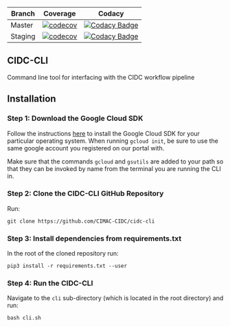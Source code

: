 | Branch | Coverage | Codacy |
| --- | --- | --- |
| Master | [![codecov](https://codecov.io/gh/CIMAC-CIDC/cidc-cli/branch/master/graph/badge.svg)](https://codecov.io/gh/CIMAC-CIDC/cidc-cli/branch/master/) | [![Codacy Badge](https://api.codacy.com/project/badge/Grade/b705166077e84bd69000e63b7e2f0e7c)](https://www.codacy.com/app/CIMAC-CIDC/cidc-cli?utm_source=github.com&amp;utm_medium=referral&amp;utm_content=CIMAC-CIDC/cidc-cli&amp;utm_campaign=Badge_Grade?branch=master)
| Staging | [![codecov](https://codecov.io/gh/CIMAC-CIDC/cidc-cli/branch/staging/graph/badge.svg)](https://codecov.io/gh/CIMAC-CIDC/cidc-cli/branch/staging/) | [![Codacy Badge](https://api.codacy.com/project/badge/Grade/b705166077e84bd69000e63b7e2f0e7c)](https://www.codacy.com/app/CIMAC-CIDC/cidc-cli?utm_source=github.com&amp;utm_medium=referral&amp;utm_content=CIMAC-CIDC/cidc-cli&amp;utm_campaign=Badge_Grade?branch=staging)
## CIDC-CLI

Command line tool for interfacing with the CIDC workflow pipeline

## Installation

###  Step 1:  Download the Google Cloud SDK

Follow the instructions [here](https://cloud.google.com/sdk/docs/downloads-interactive) to install the Google Cloud SDK for your particular operating system. When running `gcloud init`, be sure to use the same google account you registered on our portal with.

Make sure that the commands `gcloud` and `gsutils` are added to your path so that they can be invoked by name from the terminal you are running the CLI in.

### Step 2:  Clone the CIDC-CLI GitHub Repository
Run:

~~~
git clone https://github.com/CIMAC-CIDC/cidc-cli
~~~


### Step 3:  Install dependencies from requirements.txt

In the root of the cloned repository run:

~~~
pip3 install -r requirements.txt --user
~~~

### Step 4:  Run the CIDC-CLI

Navigate to the `cli` sub-directory (which is located in the root directory) and run:

~~~
bash cli.sh
~~~

